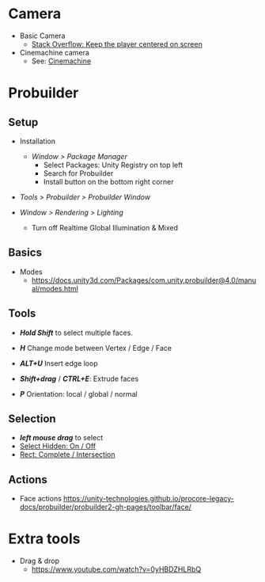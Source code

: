# Camera

* Basic Camera
  * [Stack Overflow: Keep the player centered on screen](https://stackoverflow.com/questions/45493793/unity-keep-the-player-centered-on-the-screen)
* Cinemachine camera
  * See: [Cinemachine](packages.md#Cinemachine)


# Probuilder

## Setup

* Installation
  * *Window > Package Manager*
    * Select Packages: Unity Registry on top left
    * Search for Probuilder
    * Install button on the bottom right corner

 * *Tools > Probuilder > Probuilder Window*

* *Window > Rendering > Lighting*
  * Turn off Realtime Global Illumination & Mixed



## Basics

* Modes
  * https://docs.unity3d.com/Packages/com.unity.probuilder@4.0/manual/modes.html

## Tools

* ***Hold Shift*** to select multiple faces.

* ***H*** Change mode between Vertex / Edge / Face
* ***ALT+U*** Insert edge loop
* ***Shift+drag*** / ***CTRL+E***: Extrude faces
* ***P*** Orientation: local / global / normal

## Selection
* ***left mouse drag*** to select
* [Select Hidden: On / Off](https://docs.unity3d.com/Packages/com.unity.probuilder@4.0/manual/Selection_SelectHidden.html)
* [Rect: Complete / Intersection](https://docs.unity3d.com/Packages/com.unity.probuilder@4.0/manual/Selection_Rect_Intersect.html)
## Actions
* Face actions https://unity-technologies.github.io/procore-legacy-docs/probuilder/probuilder2-gh-pages/toolbar/face/

# Extra tools

* Drag & drop
  * https://www.youtube.com/watch?v=0yHBDZHLRbQ